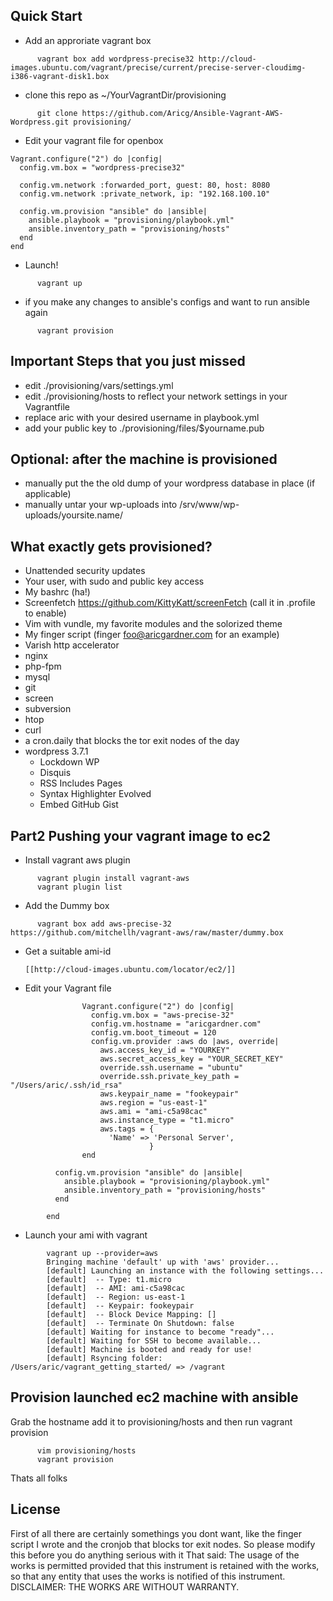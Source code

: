 Quick Start
-----

* Add an approriate vagrant box

```      
      vagrant box add wordpress-precise32 http://cloud-images.ubuntu.com/vagrant/precise/current/precise-server-cloudimg-i386-vagrant-disk1.box
```

* clone this repo as ~/YourVagrantDir/provisioning

```
      git clone https://github.com/Aricg/Ansible-Vagrant-AWS-Wordpress.git provisioning/
```

* Edit your vagrant file for openbox

```
Vagrant.configure("2") do |config|
  config.vm.box = "wordpress-precise32"

  config.vm.network :forwarded_port, guest: 80, host: 8080
  config.vm.network :private_network, ip: "192.168.100.10"

  config.vm.provision "ansible" do |ansible|
    ansible.playbook = "provisioning/playbook.yml"
    ansible.inventory_path = "provisioning/hosts"
  end
end
```

* Launch! 

```
      vagrant up
```
      
* if you make any changes to ansible's configs and want to run ansible again
    
```
      vagrant provision

```

Important Steps that you just missed
------------------------------------

* edit ./provisioning/vars/settings.yml 
* edit ./provisioning/hosts to reflect your network settings in your Vagrantfile 
* replace aric with your desired username in playbook.yml
* add your public key to ./provisioning/files/$yourname.pub

Optional: after the machine is provisioned
------------------------------------------
* manually put the the old dump of your wordpress database in place (if applicable)
* manually untar your wp-uploads into /srv/www/wp-uploads/yoursite.name/

What exactly gets provisioned?
------------------------------
* Unattended security updates
* Your user, with sudo and public key access
* My bashrc (ha!)
* Screenfetch https://github.com/KittyKatt/screenFetch (call it in .profile to enable)
* Vim with vundle, my favorite modules and the solorized theme
* My finger script (finger foo@aricgardner.com for an example) 
* Varish http accelerator
* nginx
* php-fpm
* mysql
* git
* screen
* subversion
* htop
* curl
* a cron.daily that blocks the tor exit nodes of the day
* wordpress 3.7.1
  * Lockdown WP
  * Disquis
  * RSS Includes Pages
  * Syntax Highlighter Evolved
  * Embed GitHub Gist


Part2 Pushing your vagrant image to ec2
---------------------------------------- 

* Install vagrant aws plugin

```
      vagrant plugin install vagrant-aws
      vagrant plugin list
```

* Add the Dummy box

```
      vagrant box add aws-precise-32 https://github.com/mitchellh/vagrant-aws/raw/master/dummy.box
```

* Get a suitable ami-id

      [[http://cloud-images.ubuntu.com/locator/ec2/]]

* Edit your Vagrant file

```
                Vagrant.configure("2") do |config|
                  config.vm.box = "aws-precise-32"
                  config.vm.hostname = "aricgardner.com"
                  config.vm.boot_timeout = 120
                  config.vm.provider :aws do |aws, override|
                    aws.access_key_id = "YOURKEY"
                    aws.secret_access_key = "YOUR_SECRET_KEY"
                    override.ssh.username = "ubuntu"
                    override.ssh.private_key_path = "/Users/aric/.ssh/id_rsa"
                    aws.keypair_name = "fookeypair"
                    aws.region = "us-east-1"
                    aws.ami = "ami-c5a98cac"
                    aws.instance_type = "t1.micro"
                    aws.tags = {
                      'Name' => 'Personal Server',
                               }
                end

          config.vm.provision "ansible" do |ansible|
            ansible.playbook = "provisioning/playbook.yml"
            ansible.inventory_path = "provisioning/hosts"
          end

        end
```


* Launch your ami with vagrant  

```
        vagrant up --provider=aws
        Bringing machine 'default' up with 'aws' provider...
        [default] Launching an instance with the following settings...
        [default]  -- Type: t1.micro
        [default]  -- AMI: ami-c5a98cac
        [default]  -- Region: us-east-1
        [default]  -- Keypair: fookeypair
        [default]  -- Block Device Mapping: []
        [default]  -- Terminate On Shutdown: false
        [default] Waiting for instance to become "ready"...
        [default] Waiting for SSH to become available...
        [default] Machine is booted and ready for use!
        [default] Rsyncing folder: /Users/aric/vagrant_getting_started/ => /vagrant
```

Provision launched ec2 machine with ansible
-------------------------------------------

Grab the hostname add it to provisioning/hosts and then run vagrant provision

```
      vim provisioning/hosts
      vagrant provision
```


Thats all folks

License
-------
First of all there are certainly somethings you dont want, like the finger script I wrote and the cronjob that blocks tor exit nodes. So please modify this before you do anything serious with it
That said: The usage of the works is permitted provided that this instrument is retained with the works, so that any entity that uses the works is notified of this instrument.
DISCLAIMER: THE WORKS ARE WITHOUT WARRANTY.

